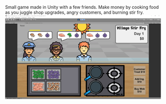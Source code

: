Small game made in Unity with a few friends. Make money by cooking food as you juggle shop upgrades, angry customers, and burning stir fry.
![Screenshot of Game](Screenshot.png "Screenshot of Game")
